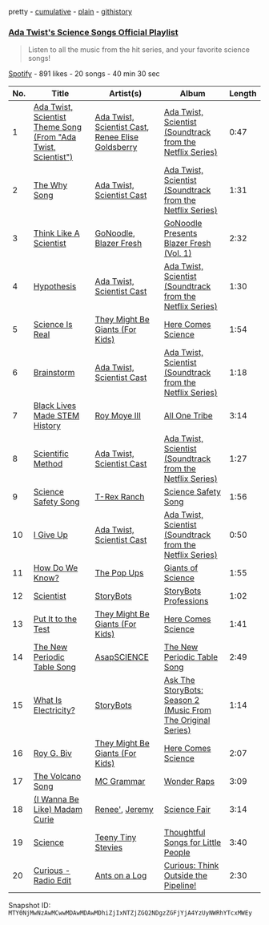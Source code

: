 pretty - [cumulative](/playlists/cumulative/37i9dQZF1DWX59EIlXKpKw.md) - [plain](/playlists/plain/37i9dQZF1DWX59EIlXKpKw) - [githistory](https://github.githistory.xyz/mackorone/spotify-playlist-archive/blob/main/playlists/plain/37i9dQZF1DWX59EIlXKpKw)

### [Ada Twist's Science Songs Official Playlist](https://open.spotify.com/playlist/37i9dQZF1DWX59EIlXKpKw)

> Listen to all the music from the hit series, and your favorite science songs!

[Spotify](https://open.spotify.com/user/spotify) - 891 likes - 20 songs - 40 min 30 sec

| No. | Title | Artist(s) | Album | Length |
|---|---|---|---|---|
| 1 | [Ada Twist, Scientist Theme Song \(From "Ada Twist, Scientist"\)](https://open.spotify.com/track/5fvMWOLISgdDbvm8EYuJMU) | [Ada Twist, Scientist Cast](https://open.spotify.com/artist/76oRycbLitZ9oew9UTIByK), [Renee Elise Goldsberry](https://open.spotify.com/artist/28VFQYsMlusDx4yaVxwu0D) | [Ada Twist, Scientist \(Soundtrack from the Netflix Series\)](https://open.spotify.com/album/22aQsYeeE3Bo2X2YOa2d1D) | 0:47 |
| 2 | [The Why Song](https://open.spotify.com/track/0PPhUn8wym6SElNCXhoHad) | [Ada Twist, Scientist Cast](https://open.spotify.com/artist/76oRycbLitZ9oew9UTIByK) | [Ada Twist, Scientist \(Soundtrack from the Netflix Series\)](https://open.spotify.com/album/22aQsYeeE3Bo2X2YOa2d1D) | 1:31 |
| 3 | [Think Like A Scientist](https://open.spotify.com/track/5bXtUGHULEeYhW2MIEN6iy) | [GoNoodle](https://open.spotify.com/artist/13QcQR3aMDTgC8jdNqSx4f), [Blazer Fresh](https://open.spotify.com/artist/4pgIT5fWtcmcMm0YqPDEV0) | [GoNoodle Presents Blazer Fresh \(Vol\. 1\)](https://open.spotify.com/album/3lCBVaBrl8PogWylUxVqSk) | 2:32 |
| 4 | [Hypothesis](https://open.spotify.com/track/51o2AxOpFq2jqLFUTtON90) | [Ada Twist, Scientist Cast](https://open.spotify.com/artist/76oRycbLitZ9oew9UTIByK) | [Ada Twist, Scientist \(Soundtrack from the Netflix Series\)](https://open.spotify.com/album/22aQsYeeE3Bo2X2YOa2d1D) | 1:30 |
| 5 | [Science Is Real](https://open.spotify.com/track/7xFXq8zWrmUsM4geMf4ieS) | [They Might Be Giants \(For Kids\)](https://open.spotify.com/artist/18ZrIxk5cW5C0MEeTeQx7O) | [Here Comes Science](https://open.spotify.com/album/0DiKDeuH9pBNY9mfiNSpAd) | 1:54 |
| 6 | [Brainstorm](https://open.spotify.com/track/0KI9LENUe0rDhTe9mWbPeQ) | [Ada Twist, Scientist Cast](https://open.spotify.com/artist/76oRycbLitZ9oew9UTIByK) | [Ada Twist, Scientist \(Soundtrack from the Netflix Series\)](https://open.spotify.com/album/22aQsYeeE3Bo2X2YOa2d1D) | 1:18 |
| 7 | [Black Lives Made STEM History](https://open.spotify.com/track/78MBph27OvsmvxCauXGZOx) | [Roy Moye III](https://open.spotify.com/artist/1FBZZD3fC7SuYBb8PsZWuf) | [All One Tribe](https://open.spotify.com/album/1EEVSonqRIjEB0DapNIRs8) | 3:14 |
| 8 | [Scientific Method](https://open.spotify.com/track/5SvRpPCx20jXnwIRhaqLtN) | [Ada Twist, Scientist Cast](https://open.spotify.com/artist/76oRycbLitZ9oew9UTIByK) | [Ada Twist, Scientist \(Soundtrack from the Netflix Series\)](https://open.spotify.com/album/22aQsYeeE3Bo2X2YOa2d1D) | 1:27 |
| 9 | [Science Safety Song](https://open.spotify.com/track/08zVXpxlOLeNAribgD0IU0) | [T\-Rex Ranch](https://open.spotify.com/artist/08lYqL6n1bP5jAHgYhtJHn) | [Science Safety Song](https://open.spotify.com/album/1kKsfxd9UKEUj59tYegN1t) | 1:56 |
| 10 | [I Give Up](https://open.spotify.com/track/4b0tUaeZ4mSt95nmuhgdFp) | [Ada Twist, Scientist Cast](https://open.spotify.com/artist/76oRycbLitZ9oew9UTIByK) | [Ada Twist, Scientist \(Soundtrack from the Netflix Series\)](https://open.spotify.com/album/22aQsYeeE3Bo2X2YOa2d1D) | 0:50 |
| 11 | [How Do We Know?](https://open.spotify.com/track/1g1IQy1dUQytk434js3Bxw) | [The Pop Ups](https://open.spotify.com/artist/3GkU6eKKcQk2cOtu14MDgw) | [Giants of Science](https://open.spotify.com/album/4ui5dHNvWSER4CI1gxYFEl) | 1:55 |
| 12 | [Scientist](https://open.spotify.com/track/7F5weLKqeL2l4Pq30EmDSy) | [StoryBots](https://open.spotify.com/artist/6N6lLMxDF4as6slJ878Rgg) | [StoryBots Professions](https://open.spotify.com/album/1LMhHcOYoUimpVAby72f5J) | 1:02 |
| 13 | [Put It to the Test](https://open.spotify.com/track/0ms5bzYdvWBnrayTs9RFcf) | [They Might Be Giants \(For Kids\)](https://open.spotify.com/artist/18ZrIxk5cW5C0MEeTeQx7O) | [Here Comes Science](https://open.spotify.com/album/0DiKDeuH9pBNY9mfiNSpAd) | 1:41 |
| 14 | [The New Periodic Table Song](https://open.spotify.com/track/2Cmth2GiA4UsABtEvYsCM1) | [AsapSCIENCE](https://open.spotify.com/artist/7E8gU2qkctwGqHBizPRH9A) | [The New Periodic Table Song](https://open.spotify.com/album/7hV9SjMjh5lSEDx34xz967) | 2:49 |
| 15 | [What Is Electricity?](https://open.spotify.com/track/4sCEgYgNLeyPmG5UUeEBuE) | [StoryBots](https://open.spotify.com/artist/6N6lLMxDF4as6slJ878Rgg) | [Ask The StoryBots: Season 2 \(Music From The Original Series\)](https://open.spotify.com/album/1gBVScuQu3oYi98AchR0WR) | 1:14 |
| 16 | [Roy G\. Biv](https://open.spotify.com/track/0UG9o1jtxAPt2aZXvWefBS) | [They Might Be Giants \(For Kids\)](https://open.spotify.com/artist/18ZrIxk5cW5C0MEeTeQx7O) | [Here Comes Science](https://open.spotify.com/album/0DiKDeuH9pBNY9mfiNSpAd) | 2:07 |
| 17 | [The Volcano Song](https://open.spotify.com/track/0LixLuFCySCWfXxRWH0Esj) | [MC Grammar](https://open.spotify.com/artist/5jP7y718a7xnKUylSWPANN) | [Wonder Raps](https://open.spotify.com/album/4iWMDhbFSAJ9OiJmko17mH) | 3:09 |
| 18 | [\(I Wanna Be Like\) Madam Curie](https://open.spotify.com/track/4zGJOsyK5JCMdifXek8fTJ) | [Renee'](https://open.spotify.com/artist/010Yy8BMF8WVfGA2do8sDm), [Jeremy](https://open.spotify.com/artist/0YzWhtJkKuzLGaXOJT0ZEx) | [Science Fair](https://open.spotify.com/album/3CdiI8bJnXG5wmneRwPRDo) | 3:14 |
| 19 | [Science](https://open.spotify.com/track/6y527slRv6wrd7eM7PjYaM) | [Teeny Tiny Stevies](https://open.spotify.com/artist/6hhqb0X8Jas5jt96Okhjov) | [Thoughtful Songs for Little People](https://open.spotify.com/album/7f8sw4jRMSFZoAykCkd7CA) | 3:40 |
| 20 | [Curious \- Radio Edit](https://open.spotify.com/track/5G0lNxYMUZFTIr1GL7EgQA) | [Ants on a Log](https://open.spotify.com/artist/6FhfWrn7f8y6OI8JZV2P3g) | [Curious: Think Outside the Pipeline!](https://open.spotify.com/album/0TgG27H7fFvAhb1RWvrAn6) | 2:30 |

Snapshot ID: `MTY0NjMwNzAwMCwwMDAwMDAwMDhiZjIxNTZjZGQ2NDgzZGFjYjA4YzUyNWRhYTcxMWEy`
